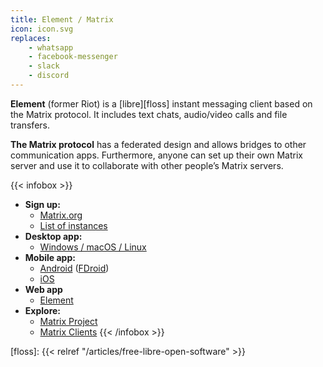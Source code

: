 ```yaml
---
title: Element / Matrix
icon: icon.svg
replaces:
    - whatsapp
    - facebook-messenger
    - slack
    - discord
---
```


**Element** (former Riot) is a [libre][floss] instant messaging client based on the Matrix protocol. It includes text chats, audio/video calls and file transfers.

**The Matrix protocol** has a federated design and allows bridges to other communication apps. Furthermore, anyone can set up their own Matrix server and use it to collaborate with other people’s Matrix servers.

{{< infobox >}}
- **Sign up:**
    - [Matrix.org](https://app.element.io/#/register)
    - [List of instances](https://www.hello-matrix.net/public_servers.php)
- **Desktop app:**
    - [Windows / macOS / Linux](https://element.io/get-started)
- **Mobile app:**
    - [Android](https://play.google.com/store/apps/details?id=im.vector.app)
      ([FDroid](https://f-droid.org/packages/im.vector.app/))
    - [iOS](https://apps.apple.com/app/vector/id1083446067)
- **Web app**
    - [Element](https://app.element.io)
- **Explore:**
    - [Matrix Project](https://matrix.org/)
    - [Matrix Clients](https://matrix.org/clients/)
{{< /infobox >}}

[floss]: {{< relref "/articles/free-libre-open-software" >}}